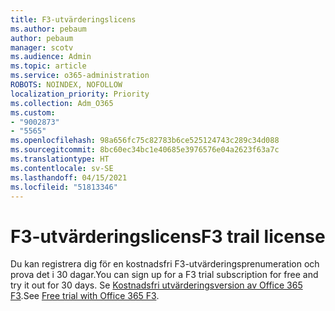 ```yaml
---
title: F3-utvärderingslicens
ms.author: pebaum
author: pebaum
manager: scotv
ms.audience: Admin
ms.topic: article
ms.service: o365-administration
ROBOTS: NOINDEX, NOFOLLOW
localization_priority: Priority
ms.collection: Adm_O365
ms.custom:
- "9002873"
- "5565"
ms.openlocfilehash: 98a656fc75c82783b6ce525124743c289c34d088
ms.sourcegitcommit: 8bc60ec34bc1e40685e3976576e04a2623f63a7c
ms.translationtype: HT
ms.contentlocale: sv-SE
ms.lasthandoff: 04/15/2021
ms.locfileid: "51813346"
---
```

# <a name="f3-trail-license"></a><span data-ttu-id="1ff7b-102">F3-utvärderingslicens</span><span class="sxs-lookup"><span data-stu-id="1ff7b-102">F3 trail license</span></span>

<span data-ttu-id="1ff7b-103">Du kan registrera dig för en kostnadsfri F3-utvärderingsprenumeration och prova det i 30 dagar.</span><span class="sxs-lookup"><span data-stu-id="1ff7b-103">You can sign up for a F3 trial subscription for free and try it out for 30 days.</span></span> <span data-ttu-id="1ff7b-104">Se [Kostnadsfri utvärderingsversion av Office 365 F3](https://go.microsoft.com/fwlink/p/?LinkID=848845&clcid=0x409&culture=en-us&country=US).</span><span class="sxs-lookup"><span data-stu-id="1ff7b-104">See [Free trial with Office 365 F3](https://go.microsoft.com/fwlink/p/?LinkID=848845&clcid=0x409&culture=en-us&country=US).</span></span>
